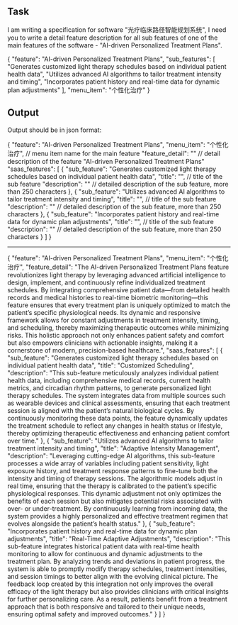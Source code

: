 ## Task

I am writing a specification for software "光疗临床路径智能规划系统", I need you to write a detail feature description for all sub features of one of the main features of the software - "AI-driven Personalized Treatment Plans".

{
    "feature": "AI-driven Personalized Treatment Plans",
    "sub_features": [
        "Generates customized light therapy schedules based on individual patient health data",
        "Utilizes advanced AI algorithms to tailor treatment intensity and timing",
        "Incorporates patient history and real-time data for dynamic plan adjustments"
    ],
    "menu_item": "个性化治疗"
}

## Output

Output should be in json format:


{
    "feature": "AI-driven Personalized Treatment Plans",
    "menu_item": "个性化治疗", // menu item name for the main feature
    "feature_detail": "" // detail description of the feature "AI-driven Personalized Treatment Plans" 
    "saas_features": [
        {
            "sub_feature": "Generates customized light therapy schedules based on individual patient health data",
            "title": "", // title of the sub feature
            "description": "" // detailed description of the sub feature, more than 250 characters
        },
        {
            "sub_feature": "Utilizes advanced AI algorithms to tailor treatment intensity and timing",
            "title": "", // title of the sub feature
            "description": "" // detailed description of the sub feature, more than 250 characters
        },
        {
            "sub_feature": "Incorporates patient history and real-time data for dynamic plan adjustments",
            "title": "", // title of the sub feature
            "description": "" // detailed description of the sub feature, more than 250 characters
        }
    ] 
}


---------


{
  "feature": "AI-driven Personalized Treatment Plans",
  "menu_item": "个性化治疗",
  "feature_detail": "The AI-driven Personalized Treatment Plans feature revolutionizes light therapy by leveraging advanced artificial intelligence to design, implement, and continuously refine individualized treatment schedules. By integrating comprehensive patient data—from detailed health records and medical histories to real-time biometric monitoring—this feature ensures that every treatment plan is uniquely optimized to match the patient’s specific physiological needs. Its dynamic and responsive framework allows for constant adjustments in treatment intensity, timing, and scheduling, thereby maximizing therapeutic outcomes while minimizing risks. This holistic approach not only enhances patient safety and comfort but also empowers clinicians with actionable insights, making it a cornerstone of modern, precision-based healthcare.",
  "saas_features": [
    {
      "sub_feature": "Generates customized light therapy schedules based on individual patient health data",
      "title": "Customized Scheduling",
      "description": "This sub-feature meticulously analyzes individual patient health data, including comprehensive medical records, current health metrics, and circadian rhythm patterns, to generate personalized light therapy schedules. The system integrates data from multiple sources such as wearable devices and clinical assessments, ensuring that each treatment session is aligned with the patient’s natural biological cycles. By continuously monitoring these data points, the feature dynamically updates the treatment schedule to reflect any changes in health status or lifestyle, thereby optimizing therapeutic effectiveness and enhancing patient comfort over time."
    },
    {
      "sub_feature": "Utilizes advanced AI algorithms to tailor treatment intensity and timing",
      "title": "Adaptive Intensity Management",
      "description": "Leveraging cutting-edge AI algorithms, this sub-feature processes a wide array of variables including patient sensitivity, light exposure history, and treatment response patterns to fine-tune both the intensity and timing of therapy sessions. The algorithmic models adjust in real time, ensuring that the therapy is calibrated to the patient’s specific physiological responses. This dynamic adjustment not only optimizes the benefits of each session but also mitigates potential risks associated with over- or under-treatment. By continuously learning from incoming data, the system provides a highly personalized and effective treatment regimen that evolves alongside the patient’s health status."
    },
    {
      "sub_feature": "Incorporates patient history and real-time data for dynamic plan adjustments",
      "title": "Real-Time Adaptive Adjustments",
      "description": "This sub-feature integrates historical patient data with real-time health monitoring to allow for continuous and dynamic adjustments to the treatment plan. By analyzing trends and deviations in patient progress, the system is able to promptly modify therapy schedules, treatment intensities, and session timings to better align with the evolving clinical picture. The feedback loop created by this integration not only improves the overall efficacy of the light therapy but also provides clinicians with critical insights for further personalizing care. As a result, patients benefit from a treatment approach that is both responsive and tailored to their unique needs, ensuring optimal safety and improved outcomes."
    }
  ]
}
